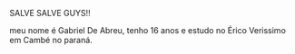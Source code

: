 SALVE SALVE GUYS!!

meu nome é Gabriel De Abreu, tenho 16 anos e estudo no Érico Verissimo em Cambé no paraná. 
